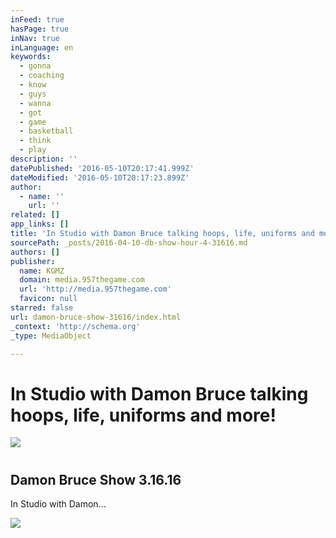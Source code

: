 ```yaml
---
inFeed: true
hasPage: true
inNav: true
inLanguage: en
keywords:
  - gonna
  - coaching
  - know
  - guys
  - wanna
  - got
  - game
  - basketball
  - think
  - play
description: ''
datePublished: '2016-05-10T20:17:41.999Z'
dateModified: '2016-05-10T20:17:23.899Z'
author:
  - name: ''
    url: ''
related: []
app_links: []
title: 'In Studio with Damon Bruce talking hoops, life, uniforms and more!'
sourcePath: _posts/2016-04-10-db-show-hour-4-31616.md
authors: []
publisher:
  name: KGMZ
  domain: media.957thegame.com
  url: 'http://media.957thegame.com'
  favicon: null
starred: false
url: damon-bruce-show-31616/index.html
_context: 'http://schema.org'
_type: MediaObject

---
```

# In Studio with Damon Bruce talking hoops, life, uniforms and more!
![](https://the-grid-user-content.s3-us-west-2.amazonaws.com/bd722bb3-01a0-497c-a843-0baa15d90c23.jpg)

# 

<article style=""><h1>Damon Bruce Show 3.16.16</h1><p>In Studio with Damon...</p><img src="https://s3-us-west-2.amazonaws.com/the-grid-img/p/c093e1465e779cd70dbe600f958ed5560207d65d.jpg" /></article>